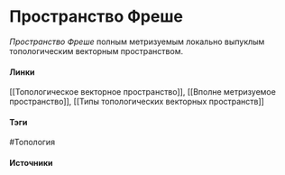 # Пространство Фреше
*Пространство Фреше* полным метризуемым локально выпуклым топологическим векторным пространством.
#### Линки
 [[Топологическое векторное пространство]],
 [[Вполне метризуемое пространство]],
 [[Типы топологических векторных пространств]]
#### Тэги
 #Топология 
#### Источники
